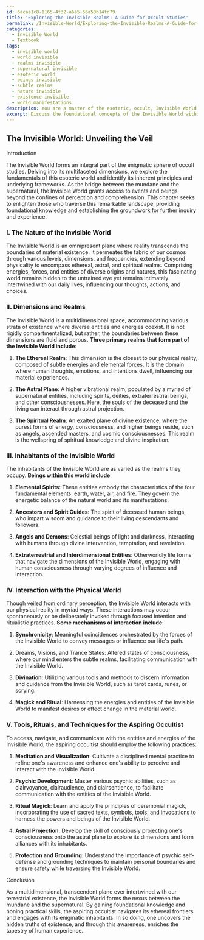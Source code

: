 ```yaml
---
id: 6acaa1c8-1165-4f32-a6a5-56a50b14fd79
title: 'Exploring the Invisible Realms: A Guide for Occult Studies'
permalink: /Invisible-World/Exploring-the-Invisible-Realms-A-Guide-for-Occult-Studies/
categories:
  - Invisible World
  - Textbook
tags:
  - invisible world
  - world invisible
  - realms invisible
  - supernatural invisible
  - esoteric world
  - beings invisible
  - subtle realms
  - nature invisible
  - existence invisible
  - world manifestations
description: You are a master of the esoteric, occult, Invisible World and education, you have written many textbooks on the subject in ways that provide students with rich and deep understanding of the subject. You are being asked to write textbook-like sections on a topic and you do it with full context, explainability, and reliability in accuracy to the true facts of the topic at hand, in a textbook style that a student would easily be able to learn from, in a rich, engaging, and contextual way. Always include relevant context (such as formulas and history), related concepts, and in a way that someone can gain deep insights from.
excerpt: Discuss the foundational concepts of the Invisible World within the scope of occult studies. Briefly explain its nature, dimensions, inhabitants, and mechanisms of interaction with the physical world. Additionally, provide insight into tools, rituals, or techniques that are vital for an aspiring occultist to access, navigate, and communicate with the entities in the Invisible World.
---
```


## The Invisible World: Unveiling the Veil

Introduction

The Invisible World forms an integral part of the enigmatic sphere of occult studies. Delving into its multifaceted dimensions, we explore the fundamentals of this esoteric world and identify its inherent principles and underlying frameworks. As the bridge between the mundane and the supernatural, the Invisible World grants access to events and beings beyond the confines of perception and comprehension. This chapter seeks to enlighten those who traverse this remarkable landscape, providing foundational knowledge and establishing the groundwork for further inquiry and experience.

### I. The Nature of the Invisible World

The Invisible World is an omnipresent plane where reality transcends the boundaries of material existence. It permeates the fabric of our cosmos through various levels, dimensions, and frequencies, extending beyond physicality to encompass ethereal, astral, and spiritual realms. Comprising energies, forces, and entities of diverse origins and natures, this fascinating world remains hidden to the untrained eye yet remains intimately intertwined with our daily lives, influencing our thoughts, actions, and choices.

### II. Dimensions and Realms

The Invisible World is a multidimensional space, accommodating various strata of existence where diverse entities and energies coexist. It is not rigidly compartmentalized, but rather, the boundaries between these dimensions are fluid and porous. **Three primary realms that form part of the Invisible World include**:

1. **The Ethereal Realm**: This dimension is the closest to our physical reality, composed of subtle energies and elemental forces. It is the domain where human thoughts, emotions, and intentions dwell, influencing our material experiences.

2. **The Astral Plane**: A higher vibrational realm, populated by a myriad of supernatural entities, including spirits, deities, extraterrestrial beings, and other consciousnesses. Here, the souls of the deceased and the living can interact through astral projection.

3. **The Spiritual Realm**: An exalted plane of divine existence, where the purest forms of energy, consciousness, and higher beings reside, such as angels, ascended masters, and cosmic consciousnesses. This realm is the wellspring of spiritual knowledge and divine inspiration.

### III. Inhabitants of the Invisible World

The inhabitants of the Invisible World are as varied as the realms they occupy. **Beings within this world include**:

1. **Elemental Spirits**: These entities embody the characteristics of the four fundamental elements: earth, water, air, and fire. They govern the energetic balance of the natural world and its manifestations.

2. **Ancestors and Spirit Guides**: The spirit of deceased human beings, who impart wisdom and guidance to their living descendants and followers.

3. **Angels and Demons**: Celestial beings of light and darkness, interacting with humans through divine intervention, temptation, and revelation.

4. **Extraterrestrial and Interdimensional Entities**: Otherworldly life forms that navigate the dimensions of the Invisible World, engaging with human consciousness through varying degrees of influence and interaction.

### IV. Interaction with the Physical World

Though veiled from ordinary perception, the Invisible World interacts with our physical reality in myriad ways. These interactions may occur spontaneously or be deliberately invoked through focused intention and ritualistic practices. **Some mechanisms of interaction include**:

1. **Synchronicity**: Meaningful coincidences orchestrated by the forces of the Invisible World to convey messages or influence our life's path.

2. Dreams, Visions, and Trance States: Altered states of consciousness, where our mind enters the subtle realms, facilitating communication with the Invisible World.

3. **Divination**: Utilizing various tools and methods to discern information and guidance from the Invisible World, such as tarot cards, runes, or scrying.

4. **Magick and Ritual**: Harnessing the energies and entities of the Invisible World to manifest desires or effect change in the material world.

### V. Tools, Rituals, and Techniques for the Aspiring Occultist

To access, navigate, and communicate with the entities and energies of the Invisible World, the aspiring occultist should employ the following practices:

1. **Meditation and Visualization**: Cultivate a disciplined mental practice to refine one's awareness and enhance one's ability to perceive and interact with the Invisible World.

2. **Psychic Development**: Master various psychic abilities, such as clairvoyance, clairaudience, and clairsentience, to facilitate communication with the entities of the Invisible World.

3. **Ritual Magick**: Learn and apply the principles of ceremonial magick, incorporating the use of sacred texts, symbols, tools, and invocations to harness the powers and beings of the Invisible World.

4. **Astral Projection**: Develop the skill of consciously projecting one's consciousness onto the astral plane to explore its dimensions and form alliances with its inhabitants.

5. **Protection and Grounding**: Understand the importance of psychic self-defense and grounding techniques to maintain personal boundaries and ensure safety while traversing the Invisible World.

Conclusion

As a multidimensional, transcendent plane ever intertwined with our terrestrial existence, the Invisible World forms the nexus between the mundane and the supernatural. By gaining foundational knowledge and honing practical skills, the aspiring occultist navigates its ethereal frontiers and engages with its enigmatic inhabitants. In so doing, one uncovers the hidden truths of existence, and through this awareness, enriches the tapestry of human experience.

